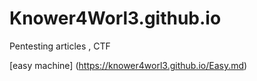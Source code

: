 # Knower4Worl3.github.io
Pentesting articles , CTF 

[easy machine] (https://knower4worl3.github.io/Easy.md)
